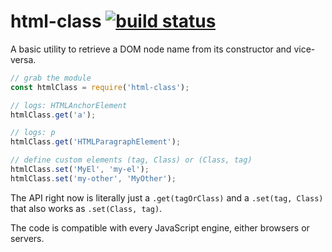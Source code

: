 # html-class [![build status](https://secure.travis-ci.org/WebReflection/html-class.svg)](http://travis-ci.org/WebReflection/html-class)
A basic utility to retrieve a DOM node name from its constructor and vice-versa.

```js
// grab the module
const htmlClass = require('html-class');

// logs: HTMLAnchorElement
htmlClass.get('a');

// logs: p
htmlClass.get('HTMLParagraphElement');

// define custom elements (tag, Class) or (Class, tag)
htmlClass.set('MyEl', 'my-el');
htmlClass.set('my-other', 'MyOther');
```

The API right now is literally just a `.get(tagOrClass)` and a `.set(tag, Class)` that also works as `.set(Class, tag)`.

The code is compatible with every JavaScript engine, either browsers or servers.
